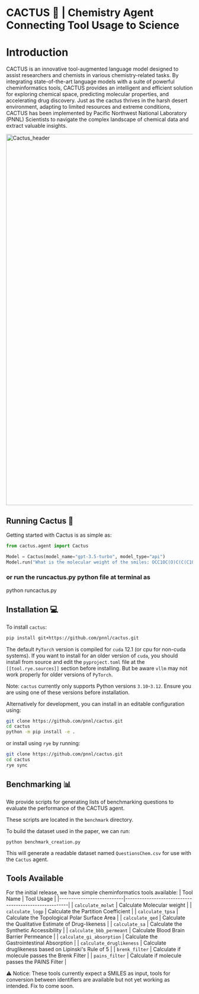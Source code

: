 # CACTUS 🌵 | Chemistry Agent Connecting Tool Usage to Science
# Introduction 

CACTUS is an innovative tool-augmented language model designed to assist researchers and chemists in various chemistry-related tasks. By integrating state-of-the-art language models with a suite of powerful cheminformatics tools, CACTUS provides an intelligent and efficient solution for exploring chemical space, predicting molecular properties, and accelerating drug discovery. Just as the cactus thrives in the harsh desert environment, adapting to limited resources and extreme conditions, CACTUS has been implemented by Pacific Northwest National Laboratory (PNNL) Scientists to navigate the complex landscape of chemical data and extract valuable insights.

<img width="1000" alt="Cactus_header" src="assets/workflow_diagram_V2_white_bkg.png"> 


## Running Cactus 🏃

Getting started with Cactus is as simple as:

```python
from cactus.agent import Cactus

Model = Cactus(model_name="gpt-3.5-turbo", model_type="api")
Model.run("What is the molecular weight of the smiles: OCC1OC(O)C(C(C1O)O)O")
```
### or run the runcactus.py python file at terminal as
python runcactus.py
## Installation 💻

To install `cactus`:

```bash
pip install git+https://github.com/pnnl/cactus.git
```

The default `PyTorch` version is compiled for `cuda` 12.1 (or cpu for non-cuda systems). If you want to install for an older version of `cuda`, you should install from source and edit the `pyproject.toml` file at the `[[tool.rye.sources]]` section before installing. But be aware `vllm` may not work properly for older versions of `PyTorch`.

Note: `cactus` currently only supports Python versions `3.10`-`3.12`. Ensure you are using one of these versions before installation.

Alternatively for development, you can install in an editable configuration using:

```bash
git clone https://github.com/pnnl/cactus.git
cd cactus
python -m pip install -e .
```

or install using `rye` by running:

```bash
git clone https://github.com/pnnl/cactus.git
cd cactus
rye sync
```

## Benchmarking 📊

We provide scripts for generating lists of benchmarking questions to evaluate the performance of the CACTUS agent.

These scripts are located in the `benchmark` directory.

To build the dataset used in the paper, we can run:

```bash
python benchmark_creation.py
```

This will generate a readable dataset named `QuestionsChem.csv` for use with the `Cactus` agent.


## Tools Available

For the initial release, we have simple cheminformatics tools available:
| Tool Name                 | Tool Usage                                           |
|---------------------------|------------------------------------------------------|
| `calculate_molwt`         | Calculate Molecular weight                           |
| `calculate_logp`          | Calculate the Partition Coefficient                  |
| `calculate_tpsa`          | Calculate the Topological Polar Surface Area         |
| `calculate_qed`           | Calculate the Qualitative Estimate of Drug-likeness  |
| `calculate_sa`            | Calculate the Synthetic Accessibility                |
| `calculate_bbb_permeant`  | Calculate Blood Brain Barrier Permeance              |
| `calculate_gi_absorption` | Calculate the Gastrointestinal Absorption            |
| `calculate_druglikeness`  | Calculate druglikeness based on Lipinski's Rule of 5 |
| `brenk_filter`            | Calculate if molecule passes the Brenk Filter        |
| `pains_filter`            | Calculate if molecule passes the PAINS Filter        |

⚠️ Notice: These tools currently expect a SMILES as input, tools for conversion between identifiers are available but not yet working as intended. Fix to come soon.

